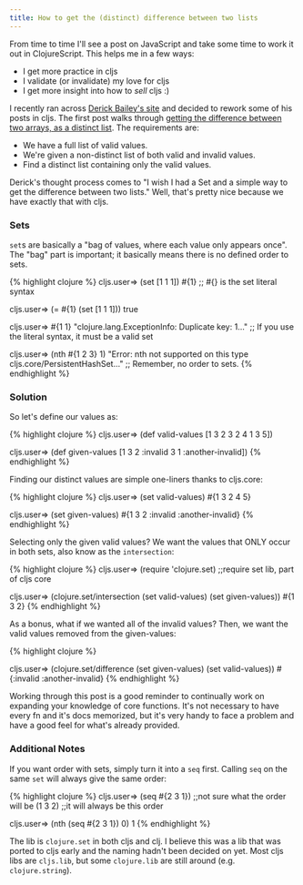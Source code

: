 ```yaml
---
title: How to get the (distinct) difference between two lists
---
```


From time to time I'll see a post on JavaScript and take some time to work it out in ClojureScript. This helps me in a few ways:

* I get more practice in cljs
* I validate (or invalidate) my love for cljs
* I get more insight into how to *sell* cljs :)

I recently ran across [Derick Bailey's site][derick-site] and decided to rework some of his posts in cljs. The first post walks through [getting the difference between two arrays, as a distinct list][site-post]. The requirements are:

* We have a full list of valid values.
* We're given a non-distinct list of both valid and invalid values.
* Find a distinct list containing only the valid values.

Derick's thought process comes to "I wish I had a Set and a simple way to get the difference between two lists." Well, that's pretty nice because we have exactly that with cljs.

### Sets

`set`s are basically a "bag of values, where each value only appears once". The "bag" part is important; it basically means there is no defined order to sets.

{% highlight clojure %}
cljs.user=> (set [1 1 1])
#{1} ;; #{} is the set literal syntax

cljs.user=> (= #{1} (set [1 1 1]))
true

cljs.user=> #{1 1}
"clojure.lang.ExceptionInfo: Duplicate key: 1..."
;; If you use the literal syntax, it must be a valid set

cljs.user=> (nth #{1 2 3} 1)
"Error: nth not supported on this type cljs.core/PersistentHashSet..."
;; Remember, no order to sets.
{% endhighlight %}

### Solution

So let's define our values as:

{% highlight clojure %}
cljs.user=> (def valid-values [1 3 2 3 2 4 1 3 5])

cljs.user=> (def given-values [1 3 2 :invalid 3 1 :another-invalid])
{% endhighlight %}

Finding our distinct values are simple one-liners thanks to cljs.core:

{% highlight clojure %}
cljs.user=> (set valid-values)
#{1 3 2 4 5}

cljs.user=> (set given-values)
#{1 3 2 :invalid :another-invalid}
{% endhighlight %}

Selecting only the given valid values? We want the values that ONLY occur in both sets, also know as the `intersection`:

{% highlight clojure %}
cljs.user=> (require 'clojure.set) ;;require set lib, part of cljs core

cljs.user=> (clojure.set/intersection (set valid-values) (set given-values))
#{1 3 2}
{% endhighlight %}

As a bonus, what if we wanted all of the invalid values? Then, we want the valid values removed from the given-values:

{% highlight clojure %}

cljs.user=> (clojure.set/difference (set given-values) (set valid-values))
#{:invalid :another-invalid}
{% endhighlight %}

Working through this post is a good reminder to continually work on expanding your knowledge of core functions. It's not necessary to have every fn and it's docs memorized, but it's very handy to face a problem and have a good feel for what's already provided.

### Additional Notes

If you want order with sets, simply turn it into a `seq` first. Calling `seq` on the same `set` will always give the same order:

{% highlight clojure %}
cljs.user=> (seq #{2 3 1}) ;;not sure what the order will be
(1 3 2) ;;it will always be this order

cljs.user=> (nth (seq #{2 3 1}) 0)
1
{% endhighlight %}

The lib is `clojure.set` in both cljs and clj. I believe this was a lib that was ported to cljs early and the naming hadn't been decided on yet. Most cljs libs are `cljs.lib`, but some `clojure.lib` are still around (e.g. `clojure.string`).

[derick-site]: http://derickbailey.com/
[site-post]: http://derickbailey.com/2015/09/23/how-to-get-the-difference-between-two-arrays-as-a-distinct-list-with-javascript-es6/
